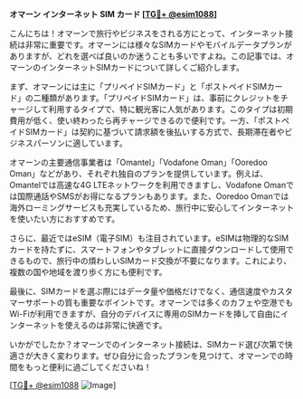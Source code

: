 **オマーン インターネット SIM カード [[TG💪+ @esim1088](https://t.me/s/esim1088)]**

こんにちは！オマーンで旅行やビジネスをされる方にとって、インターネット接続は非常に重要です。オマーンには様々なSIMカードやモバイルデータプランがありますが、どれを選べば良いのか迷うことも多いですよね。この記事では、オマーンのインターネットSIMカードについて詳しくご紹介します。

まず、オマーンには主に「プリペイドSIMカード」と「ポストペイドSIMカード」の二種類があります。「プリペイドSIMカード」は、事前にクレジットをチャージして利用するタイプで、特に観光客に人気があります。このタイプは初期費用が低く、使い終わったら再チャージできるので便利です。一方、「ポストペイドSIMカード」は契約に基づいて請求額を後払いする方式で、長期滞在者やビジネスパーソンに適しています。

オマーンの主要通信事業者は「Omantel」「Vodafone Oman」「Ooredoo Oman」などがあり、それぞれ独自のプランを提供しています。例えば、Omantelでは高速な4G LTEネットワークを利用できますし、Vodafone Omanでは国際通話やSMSがお得になるプランもあります。また、Ooredoo Omanでは海外ローミングサービスも充実しているため、旅行中に安心してインターネットを使いたい方におすすめです。

さらに、最近ではeSIM（電子SIM）も注目されています。eSIMは物理的なSIMカードを持たずに、スマートフォンやタブレットに直接ダウンロードして使用できるもので、旅行中の煩わしいSIMカード交換が不要になります。これにより、複数の国や地域を渡り歩く方にも便利です。

最後に、SIMカードを選ぶ際にはデータ量や価格だけでなく、通信速度やカスタマーサポートの質も重要なポイントです。オマーンでは多くのカフェや空港でもWi-Fiが利用できますが、自分のデバイスに専用のSIMカードを挿して自由にインターネットを使えるのは非常に快適です。

いかがでしたか？オマーンでのインターネット接続は、SIMカード選び次第で快適さが大きく変わります。ぜひ自分に合ったプランを見つけて、オマーンでの時間をもっと便利に過ごしてくださいね！

[[TG💪+ @esim1088](https://t.me/s/esim1088) ![Image](https://i.postimg.cc/Y0z9fWf4/image.png)]